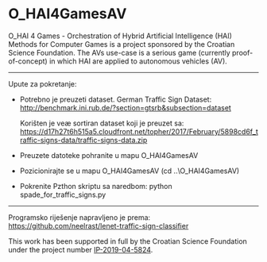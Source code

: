 # O_HAI4GamesAV
O_HAI 4 Games - Orchestration of Hybrid Artificial Intelligence (HAI) Methods for Computer Games is a project sponsored by the Croatian Science Foundation. The AVs use-case is a serious game (currently proof-of-concept) in which HAI are applied to autonomous vehicles (AV).
**************************************************************************************************************

Upute za pokretanje:

- Potrebno je preuzeti dataset.
  German Traffic Sign Dataset: http://benchmark.ini.rub.de/?section=gtsrb&subsection=dataset

  Korišten je veæ sortiran dataset koji je preuzet sa:
  https://d17h27t6h515a5.cloudfront.net/topher/2017/February/5898cd6f_traffic-signs-data/traffic-signs-data.zip

- Preuzete datoteke pohranite u mapu O_HAI4GamesAV

- Pozicionirajte se u mapu O_HAI4GamesAV (cd ..\O_HAI4GamesAV)

- Pokrenite Pzthon skriptu sa naredbom: python spade_for_traffic_signs.py


**************************************************************************************************************
Programsko riješenje napravljeno je prema: https://github.com/neelrast/lenet-traffic-sign-classifier

This work has been supported in full by the Croatian Science Foundation under the project number [IP-2019-04-5824](http://dragon.foi.hr:8888/ohai4games).

